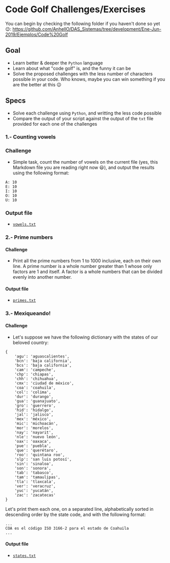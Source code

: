 # Code Golf Challenges/Exercises

You can begin by checking the following folder if you haven't done so yet :wink:: https://github.com/AnhellO/DAS_Sistemas/tree/development/Ene-Jun-2019/Ejemplos/Code%20Golf

## Goal

* Learn better & deeper the `Python` language
* Learn about what "code golf" is, and the funny it can be
* Solve the proposed challenges with the less number of characters possible in your code. Who knows, maybe you can win something if you are the better at this :wink:

## Specs

* Solve each challenge using `Python`, and writting the less code possible
* Compare the output of your script against the output of the `txt` file provided for each one of the challenges

### 1.- Counting vowels

### Challenge
* Simple task, count the number of vowels on the current file (yes, this Markdown file you are reading right now :smiley:), and output the results using the following format:

```
A: 10
E: 10
I: 10
O: 10
U: 10
```

### Output file
* [`vowels.txt`](vowels.txt)

### 2.- Prime numbers

#### Challenge
* Print all the prime numbers from 1 to 1000 inclusive, each on their own line. A prime number is a whole number greater than 1 whose only factors are 1 and itself. A factor is a whole numbers that can be divided evenly into another number.

#### Output file
* [`primes.txt`](primes.txt)

### 3.- Mexiqueando!

#### Challenge
* Let's suppose we have the following dictionary with the states of our beloved country:

```
{
	'agu': 'aguascalientes',
	'bcn': 'baja california',
	'bcs': 'baja california',
	'cam': 'campeche',
	'chp': 'chiapas',
	'chh': 'chihuahua',
	'cmx': 'ciudad de méxico',
	'coa': 'coahuila',
	'col': 'colima',
	'dur': 'durango',
	'gua': 'guanajuato',
	'gro': 'guerrero',
	'hid': 'hidalgo',
	'jal': 'jalisco',
	'mex': 'méxico',
	'mic': 'michoacán',
	'mor': 'morelos',
	'nay': 'nayarit',
	'nle': 'nuevo león',
	'oax': 'oaxaca',
	'pue': 'puebla',
	'que': 'querétaro',
	'roo': 'quintana roo',
	'slp': 'san luis potosí',
	'sin': 'sinaloa',
	'son': 'sonora',
	'tab': 'tabasco',
	'tam': 'tamaulipas',
	'tla': 'tlaxcala',
	'ver': 'veracruz',
	'yuc': 'yucatán',
	'zac': 'zacatecas'
}
```

Let's print them each one, on a separated line, alphabetically sorted in descending order by the state code, and with the following format:
```
...
COA es el código ISO 3166-2 para el estado de Coahuila
...
```

#### Output file
* [`states.txt`](states.txt)